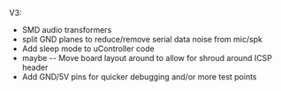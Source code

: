 V3:

- SMD audio transformers
- split GND planes to reduce/remove serial data noise from mic/spk
- Add sleep mode to uController code
- maybe -- Move board layout around to allow for shroud around ICSP header
- Add GND/5V pins for quicker debugging and/or more test points

